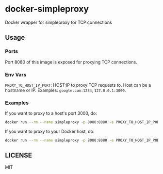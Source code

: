 # docker-simpleproxy
Docker wrapper for simpleproxy for TCP connections

## Usage

### Ports

Port 8080 of this image is exposed for proxying TCP connections.

### Env Vars

`PROXY_TO_HOST_IP_PORT`: HOST:IP to proxy TCP requests to. Host can be a hostname or IP. Examples: `google.com:1234`, `127.0.0.1:3000`.

### Examples

If you want to proxy to a host's port 3000, do:

```sh
docker run --rm --name simpleproxy -p 8080:8080 -e PROXY_TO_HOST_IP_PORT=example.com:3000 amcsi/simpleproxy 
```

If you want to proxy to your Docker host, do:

```sh
docker run --rm --name simpleproxy -p 8080:8080 -e PROXY_TO_HOST_IP_PORT=$(ip -4 addr show docker0 | grep -Po 'inet \K[\d.]+'):3000 simpleproxy
```

## LICENSE

MIT

